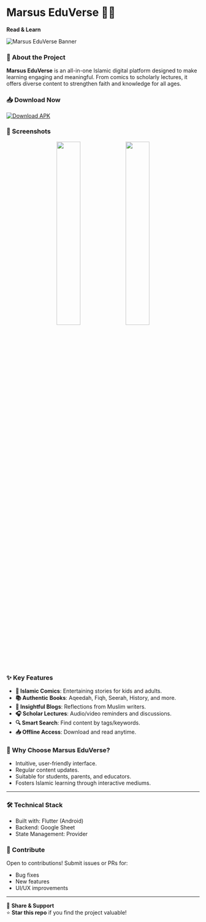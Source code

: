 # Marsus EduVerse 📖✨
**Read & Learn**

![Marsus EduVerse Banner](https://i.postimg.cc/SsK6gD3J/Marsus-Edu-Verse-cover.png)

### 🌟 About the Project

**Marsus EduVerse** is an all-in-one Islamic digital platform designed to make learning engaging and meaningful. From comics to scholarly lectures, it offers diverse content to strengthen faith and knowledge for all ages.

### 📥 Download Now

[![Download APK](https://img.shields.io/badge/Download-APK-green?style=for-the-badge&logo=android)](https://play.google.com/store/apps/details?id=com.proappsbuild.marsuseduverse)

### 📱 Screenshots

<p align="center">
  <img src="https://i.postimg.cc/Bbr2Qs6K/one.png" width="35%">
  <img src="https://i.postimg.cc/ZnBrS0Tm/two.png" width="35%">
</p>

### ✨ Key Features

- **📖 Islamic Comics**: Entertaining stories for kids and adults.
- **📚 Authentic Books**: Aqeedah, Fiqh, Seerah, History, and more.
- **📝 Insightful Blogs**: Reflections from Muslim writers.
- **🎧 Scholar Lectures**: Audio/video reminders and discussions.
- **🔍 Smart Search**: Find content by tags/keywords.
- **📥 Offline Access**: Download and read anytime.

### 🚀 Why Choose Marsus EduVerse?

- Intuitive, user-friendly interface.
- Regular content updates.
- Suitable for students, parents, and educators.
- Fosters Islamic learning through interactive mediums.

---

### 🛠️ Technical Stack

- Built with: Flutter (Android)
- Backend: Google Sheet
- State Management: Provider

### 🤝 Contribute

Open to contributions! Submit issues or PRs for:

- Bug fixes
- New features
- UI/UX improvements

---

🔗 **Share & Support**  
⭐ **Star this repo** if you find the project valuable!
